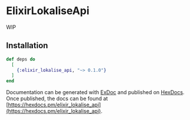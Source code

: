 # ElixirLokaliseApi

WIP

## Installation

```elixir
def deps do
  [
    {:elixir_lokalise_api, "~> 0.1.0"}
  ]
end
```

Documentation can be generated with [ExDoc](https://github.com/elixir-lang/ex_doc)
and published on [HexDocs](https://hexdocs.pm). Once published, the docs can
be found at [https://hexdocs.pm/elixir_lokalise_api](https://hexdocs.pm/elixir_lokalise_api).

